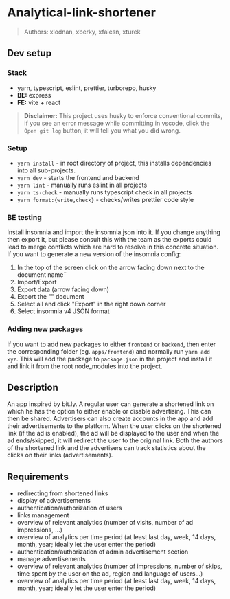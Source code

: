 # Analytical-link-shortener

> Authors: xlodnan, xberky, xfalesn, xturek

## Dev setup

### Stack

- yarn, typescript, eslint, prettier, turborepo, husky
- **BE:** express
- **FE:** vite + react

> **Disclaimer:** This project uses husky to enforce conventional commits, if you see an error message while committing
> in vscode, click the `Open git log` button, it will tell you what you did wrong.

### Setup

- `yarn install` - in root directory of project, this installs dependencies into all sub-projects.
- `yarn dev` - starts the frontend and backend
- `yarn lint` - manually runs eslint in all projects
- `yarn ts-check` - manually runs typescript check in all projects
- `yarn format:{write,check}` - checks/writes prettier code style

### BE testing

Install insomnia and import the insomnia.json into it. If you change anything then export it, but please consult this with the team as the exports could lead to merge conflicts which are hard to resolve in this concrete situation. If you want to generate a new version of the insomnia config:

1. In the top of the screen click on the arrow facing down next to the document name¨
2. Import/Export
3. Export data (arrow facing down)
4. Export the "" document
5. Select all and click "Export" in the right down corner
6. Select insomnia v4 JSON format

### Adding new packages

If you want to add new packages to either `frontend` or `backend`, then enter the corresponding folder (eg. `apps/frontend`) and normally run `yarn add xyz`. This will add the package to `package.json` in the project and install it and link it from the root node_modules into the project.

## Description

An app inspired by bit.ly.
A regular user can generate a shortened link on which he has the option to either enable or disable advertising.
This can then be shared.
Advertisers can also create accounts in the app and add their advertisements to the platform.
When the user clicks on the shortened link (if the ad is enabled), the ad will be displayed to the user and when the ad ends/skipped, it will redirect the user to the original link.
Both the authors of the shortened link and the advertisers can track statistics about the clicks on their links (advertisements).

## Requirements

- redirecting from shortened links
- display of advertisements
- authentication/authorization of users
- links management
- overview of relevant analytics (number of visits, number of ad impressions, ...)
- overview of analytics per time period (at least last day, week, 14 days, month, year; ideally let the user enter the period)
- authentication/authorization of admin advertisement section
- manage advertisements
- overview of relevant analytics (number of impressions, number of skips, time spent by the user on the ad, region and language of users...)
- overview of analytics per time period (at least last day, week, 14 days, month, year; ideally let the user enter the period)
